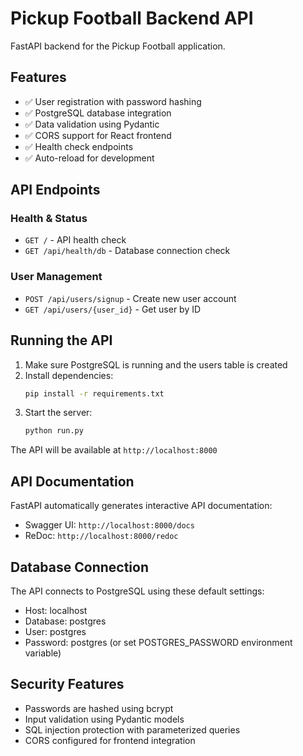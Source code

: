 # Pickup Football Backend API

FastAPI backend for the Pickup Football application.

## Features

- ✅ User registration with password hashing
- ✅ PostgreSQL database integration
- ✅ Data validation using Pydantic
- ✅ CORS support for React frontend
- ✅ Health check endpoints
- ✅ Auto-reload for development

## API Endpoints

### Health & Status
- `GET /` - API health check
- `GET /api/health/db` - Database connection check

### User Management
- `POST /api/users/signup` - Create new user account
- `GET /api/users/{user_id}` - Get user by ID

## Running the API

1. Make sure PostgreSQL is running and the users table is created
2. Install dependencies:
   ```bash
   pip install -r requirements.txt
   ```
3. Start the server:
   ```bash
   python run.py
   ```

The API will be available at `http://localhost:8000`

## API Documentation

FastAPI automatically generates interactive API documentation:
- Swagger UI: `http://localhost:8000/docs`
- ReDoc: `http://localhost:8000/redoc`

## Database Connection

The API connects to PostgreSQL using these default settings:
- Host: localhost
- Database: postgres
- User: postgres
- Password: postgres (or set POSTGRES_PASSWORD environment variable)

## Security Features

- Passwords are hashed using bcrypt
- Input validation using Pydantic models
- SQL injection protection with parameterized queries
- CORS configured for frontend integration
